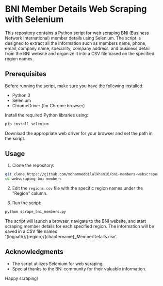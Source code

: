 
# BNI Member Details Web Scraping with Selenium

This repository contains a Python script for web scraping BNI (Business Network International) member details using Selenium. The script is designed to extract all the information such as members name, phone, email, company name, speciality, company address, and business detail from the BNI website and organize it into a CSV file based on the specified region names.

## Prerequisites

Before running the script, make sure you have the following installed:

- Python 3
- Selenium
- ChromeDriver (for Chrome browser)

Install the required Python libraries using:

```bash
pip install selenium
```

Download the appropriate web driver for your browser and set the path in the script.

## Usage

1. Clone the repository:

```bash
git clone https://github.com/mohammedbilalkhan10/bni-members-webscraper.git
cd webscraping-bni-members
```

2. Edit the `regions.csv` file with the specific region names under the "Region" column.

3. Run the script:

```bash
python scrape_bni_members.py
```

The script will launch a browser, navigate to the BNI website, and start scraping member details for each specified region. The information will be saved in a CSV file named '{logpath}/{region}/{chaptername}_MemberDetails.csv'.


## Acknowledgments

- The script utilizes Selenium for web scraping.
- Special thanks to the BNI community for their valuable information.

Happy scraping!
